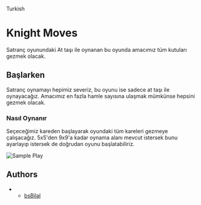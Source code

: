 Turkish

# Knight Moves
Satranç oyunundaki At taşı ile oynanan bu oyunda amacımız tüm kutuları gezmek olacak.

## Başlarken
Satranç oynamayı hepimiz severiz, bu oyunu ise sadece at taşı ile oynayacağız. Amacımız en fazla hamle sayısına ulaşmak mümkünse hepsini gezmek olacak.

### Nasıl Oynanır

Seçeceğimiz kareden başlayarak oyundaki tüm kareleri gezmeye çalışacağız. 5x5'den 9x9'a kadar oynama alanı mevcut istersek bunu ayarlayıp istersek de doğrudan oyunu başlatabiliriz.


![Sample Play](https://user-images.githubusercontent.com/9121424/58988648-a48b0680-87d1-11e9-8b55-2e93be79e249.gif)

## Authors

*  - [bsBilal](https://github.com/bsBilal)


